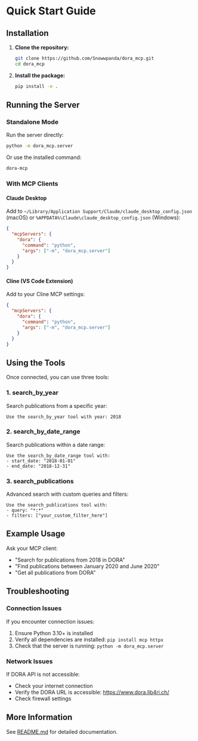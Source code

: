 # Quick Start Guide

## Installation

1. **Clone the repository:**
   ```bash
   git clone https://github.com/Snowwpanda/dora_mcp.git
   cd dora_mcp
   ```

2. **Install the package:**
   ```bash
   pip install -e .
   ```

## Running the Server

### Standalone Mode

Run the server directly:
```bash
python -m dora_mcp.server
```

Or use the installed command:
```bash
dora-mcp
```

### With MCP Clients

#### Claude Desktop

Add to `~/Library/Application Support/Claude/claude_desktop_config.json` (macOS) or `%APPDATA%\Claude\claude_desktop_config.json` (Windows):

```json
{
  "mcpServers": {
    "dora": {
      "command": "python",
      "args": ["-m", "dora_mcp.server"]
    }
  }
}
```

#### Cline (VS Code Extension)

Add to your Cline MCP settings:

```json
{
  "mcpServers": {
    "dora": {
      "command": "python",
      "args": ["-m", "dora_mcp.server"]
    }
  }
}
```

## Using the Tools

Once connected, you can use three tools:

### 1. search_by_year

Search publications from a specific year:
```
Use the search_by_year tool with year: 2018
```

### 2. search_by_date_range

Search publications within a date range:
```
Use the search_by_date_range tool with:
- start_date: "2018-01-01"
- end_date: "2018-12-31"
```

### 3. search_publications

Advanced search with custom queries and filters:
```
Use the search_publications tool with:
- query: "*:*"
- filters: ["your_custom_filter_here"]
```

## Example Usage

Ask your MCP client:
- "Search for publications from 2018 in DORA"
- "Find publications between January 2020 and June 2020"
- "Get all publications from DORA"

## Troubleshooting

### Connection Issues

If you encounter connection issues:
1. Ensure Python 3.10+ is installed
2. Verify all dependencies are installed: `pip install mcp httpx`
3. Check that the server is running: `python -m dora_mcp.server`

### Network Issues

If DORA API is not accessible:
- Check your internet connection
- Verify the DORA URL is accessible: https://www.dora.lib4ri.ch/
- Check firewall settings

## More Information

See [README.md](README.md) for detailed documentation.
